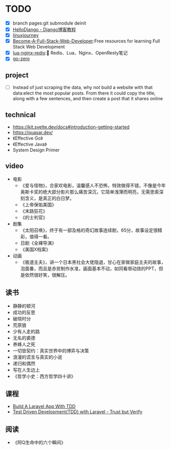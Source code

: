 # TODO

- [x] branch pages:git submodule deinit
- [x] [HelloDjango - Django博客教程](https://www.zmrenwu.com/courses/hellodjango-blog-tutorial/)
- [x] [linuxjourney](https://linuxjourney.com)
- [x] [Become-A-Full-Stack-Web-Developer](https://github.com/bmorelli25/Become-A-Full-Stack-Web-Developer):Free resources for learning Full Stack Web Development
- [x] [lua-nginx-redis](https://github.com/Tinywan/lua-nginx-redis):🌺 Redis、Lua、Nginx、OpenResty笔记
- [x] [go-zero](https://github.com/tal-tech/go-zero)

## project

* [ ] Instead of just scraping the data, why not build a website with that data:elect the most popular posts. From there it could copy the title, along with a few sentences, and then create a post that it shares online

## technical

* https://kit.svelte.dev/docs#introduction-getting-started
* https://quasar.dev/
* 《Effective Go》
* 《Effective Java》
* System Design Primer

## video 

* 电影
	* 《爱与怪物》，合家欢电影，温馨感人不恐怖，特效做得不错，不像是今年奥斯卡奖的绝大部分影片那么痛苦深沉，它简单浅薄而明亮，无需思索深刻含义，是真正的白日梦。
	*  《上帝保佑美国》
	*  《末路狂花》
	*  《的士判官》
* 剧集
	* 《太阳召唤》，终于有一部及格的奇幻故事连续剧，65分，故事设定很精彩，值得一看。
	* 日剧《全裸导演》
	* 《美国X档案》
* 动画
	* 《极道主夫》，讲一个日本黑社会大佬隐退，甘心在家做家庭主夫的故事，泡面番，而且是赤贫制作水准，画面基本不动，如同看带动效的PPT，但是依然很好笑，很解压。

## 读书

* 静静的顿河
* 成功的反思
* 破晓时分
* 荒原狼
* 少有人走的路
* 无名的裘德
* 养蜂人之死
* 一切皆契约：真实世界中的博弈与决策
* 浪漫的谎言与真实的小说
* 递归和偶然
* 写在人生边上
* 《哲学小史：西方哲学四十讲》

## 课程

* [Build A Laravel App With TDD](https://laracasts.com/series/build-a-laravel-app-with-tdd)
* [Test Driven Development(TDD) with Laravel - Trust but Verify](https://www.udemy.com/course/tdd-wth-laravel56/)

## 阅读

* 《阿Q生命中的六个瞬间》
